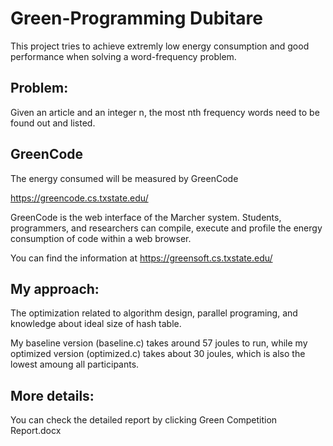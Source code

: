 # Green-Programming Dubitare

This project tries to achieve extremly low energy consumption and good performance when solving a word-frequency problem.



## Problem:

Given an article and an integer n, the most nth frequency words need to be found out and listed.


## GreenCode

The energy consumed will be measured by GreenCode 

https://greencode.cs.txstate.edu/

GreenCode is the web interface of the Marcher system. Students, programmers, and researchers can compile, execute and profile the energy consumption of code within a web browser. 

You can find the information at https://greensoft.cs.txstate.edu/


## My approach:

The optimization related to algorithm design, parallel programing, and knowledge about ideal size of hash table.

My baseline version (baseline.c) takes around 57 joules to run, while my optimized version (optimized.c) takes about 30 joules, which is also the lowest amoung all participants.


## More details:

You can check the detailed report by clicking Green Competition Report.docx
